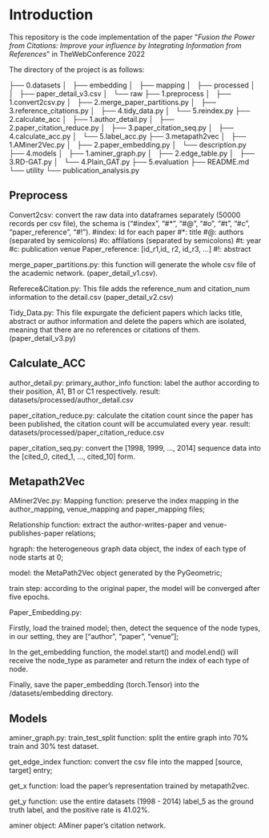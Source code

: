 
# Introduction

<p>This repository is the code implementation of the paper "<I>Fusion the Power from Citations: Improve your influence by Integrating Information from References</I>" in TheWebConference 2022</p>


The directory of the project is as follows:

├── 0.datasets
│   ├── embedding
│   ├── mapping
│   ├── processed
│   │   ├── paper_detail_v3.csv
│   └── raw
├── 1.preprocess
│   ├── 1.convert2csv.py
│   ├── 2.merge_paper_partitions.py
│   ├── 3.reference_citations.py
│   ├── 4.tidy_data.py
│   └── 5.reindex.py
├── 2.calculate_acc
│   ├── 1.author_detail.py
│   ├── 2.paper_citation_reduce.py
│   ├── 3.paper_citation_seq.py
│   ├── 4.calculate_acc.py
│   └── 5.label_acc.py
├── 3.metapath2vec
│   ├── 1.AMiner2Vec.py
│   ├── 2.paper_embedding.py
│   └── description.py
├── 4.models
│   ├── 1.aminer_graph.py
│   ├── 2.edge_table.py
│   ├── 3.RD-GAT.py
│   └── 4.Plain_GAT.py
├── 5.evaluation
├── README.md
└── utility
    └── publication_analysis.py


## Preprocess

<p>Convert2csv: convert the raw data into dataframes separately (50000 records per csv file), the schema is (“#index”, “#*”, “#@”, “#o”, “#t”, “#c”, “paper_reference”, “#!”).
#index: Id for each paper
#*: title
#@: authors (separated by semicolons)
#o: affilations (separated by semicolons)
#t: year
#c: publication venue
Paper_reference: [id_r1,id_ r2, id_r3, …]
#!: abstract</p>


<p>merge_paper_partitions.py: this function will generate the whole csv file of the academic network. (paper_detail_v1.csv). </p>


<p>Referece&Citation.py: This file adds the reference_num and citation_num information to the detail.csv (paper_detail_v2.csv)</p>

<p>Tidy_Data.py: This file expurgate the deficient papers which lacks title, abstract or author information and delete the papers which are isolated, meaning that there are no references or citations of them. (paper_detail_v3.py)</p>


## Calculate_ACC

<p>author_detail.py: 
primary_author_info function: label the author according to their position, A1, B1 or C1 respectively.
result: datasets/processed/author_detail.csv</p>

<p>paper_citation_reduce.py: 
calculate the citation count since the paper has been published, the citation count will be accumulated every year.
result: datasets/processed/paper_citation_reduce.csv</p>

<p>paper_citation_seq.py: 
convert the [1998, 1999, …, 2014] sequence data into the [cited_0, cited_1, …, cited_10] form.</p>


## Metapath2Vec

<p>AMiner2Vec.py: 
Mapping function: preserve the index mapping in the author_mapping, venue_mapping and paper_mapping files;

Relationship function: extract the author-writes-paper and venue-publishes-paper relations;

hgraph: the heterogeneous graph data object, the index of each type of node starts at 0;

model: the MetaPath2Vec object generated by the PyGeometric;

train step: according to the original paper, the model will be converged after five epochs.</p>


<p>Paper_Embedding.py:

Firstly, load the trained model; then, detect the sequence of the node types, in our setting, they are [“author”, “paper”, “venue”]; 

In the get_embedding function, the model.start() and model.end() will receive the node_type as parameter and return the index of each type of node.

Finally, save the paper_embedding (torch.Tensor) into the /datasets/embedding directory.</p>


## Models

<p>aminer_graph.py:
train_test_split function: split the entire graph into 70% train and 30% test dataset.

get_edge_index function: convert the csv file into the mapped [source, target] entry;

get_x function: load the paper’s representation trained by metapath2vec.

get_y function: use the entire datasets (1998 - 2014) label_5 as the ground truth label, and the positive rate is 41.02%.

aminer object: AMiner paper’s citation network.</p>
